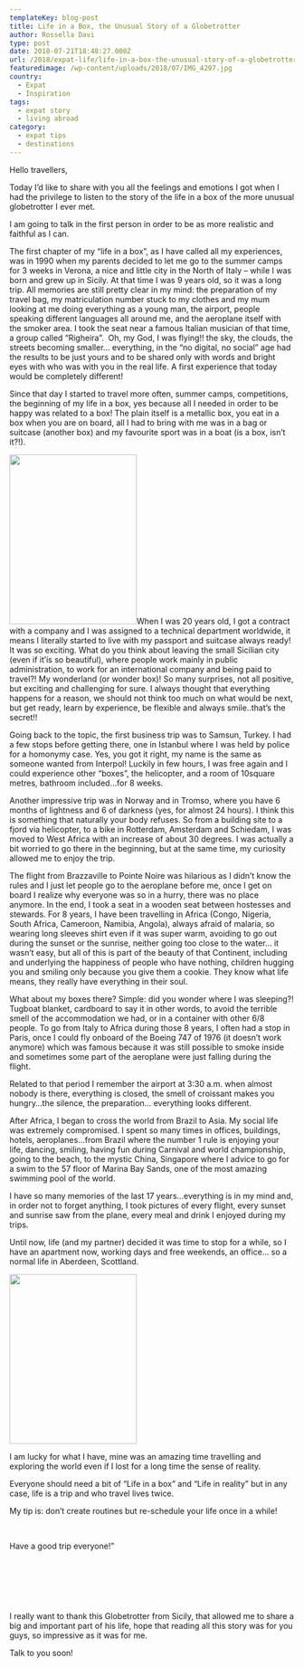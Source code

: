 ```yaml
---
templateKey: blog-post
title: Life in a Box, the Unusual Story of a Globetrotter
author: Rossella Davi
type: post
date: 2018-07-21T18:48:27.000Z
url: /2018/expat-life/life-in-a-box-the-unusual-story-of-a-globetrotter/
featuredimage: /wp-content/uploads/2018/07/IMG_4297.jpg
country:
  - Expat
  - Inspiration
tags:
  - expat story
  - living abroad
category:
  - expat tips
  - destinations
---
```


Hello travellers,

Today I&#8217;d like to share with you all the feelings and emotions I got when I had the privilege to listen to the story of the life in a box of the more unusual globetrotter I ever met.

I am going to talk in the first person in order to be as more realistic and faithful as I can.

The first chapter of my “life in a box”, as I have called all my experiences, was in 1990 when my parents decided to let me go to the summer camps for 3 weeks in Verona, a nice and little city in the North of Italy &#8211; while I was born and grew up in Sicily. At that time I was 9 years old, so it was a long trip. All memories are still pretty clear in my mind: the preparation of my travel bag, my matriculation number stuck to my clothes and my mum looking at me doing everything as a young man, the airport, people speaking different languages all around me, and the aeroplane itself with the smoker area. I took the seat near a famous Italian musician of that time, a group called “Righeira”.  Oh, my God, I was flying!! the sky, the clouds, the streets becoming smaller&#8230; everything, in the “no digital, no social” age had the results to be just yours and to be shared only with words and bright eyes with who was with you in the real life. A first experience that today would be completely different!

Since that day I started to travel more often, summer camps, competitions, the beginning of my life in a box, yes because all I needed in order to be happy was related to a box! The plain itself is a metallic box, you eat in a box when you are on board, all I had to bring with me was in a bag or suitcase (another box) and my favourite sport was in a boat (is a box, isn’t it?!).

<img  src="/img/uploads/2018/07/IMG_4522-225x300.jpg" alt="" width="225" height="300" srcset="/img/uploads/2018/07/IMG_4522-225x300.jpg 225w, /img/uploads/2018/07/IMG_4522-768x1024.jpg 768w, /img/uploads/2018/07/IMG_4522.jpg 1050w" sizes="(max-width: 225px) 100vw, 225px" />When I was 20 years old, I got a contract with a company and I was assigned to a technical department worldwide, it means I literally started to live with my passport and suitcase always ready! It was so exciting. What do you think about leaving the small Sicilian city (even if it&#8217;is so beautiful), where people work mainly in public administration, to work for an international company and being paid to travel?! My wonderland (or wonder box)! So many surprises, not all positive, but exciting and challenging for sure. I always thought that everything happens for a reason, we should not think too much on what would be next, but get ready, learn by experience, be flexible and always smile..that&#8217;s the secret!!

Going back to the topic, the first business trip was to Samsun, Turkey. I had a few stops before getting there, one in Istanbul where I was held by police for a homonymy case. Yes, you got it right, my name is the same as someone wanted from Interpol! Luckily in few hours, I was free again and I could experience other &#8220;boxes&#8221;, the helicopter, and a room of 10square metres, bathroom included&#8230;for 8 weeks.

Another impressive trip was in Norway and in Tromso, where you have 6 months of lightness and 6 of darkness (yes, for almost 24 hours). I think this is something that naturally your body refuses. So from a building site to a fjord via helicopter, to a bike in Rotterdam, Amsterdam and Schiedam, I was moved to West Africa with an increase of about 30 degrees. I was actually a bit worried to go there in the beginning, but at the same time, my curiosity allowed me to enjoy the trip.

The flight from Brazzaville to Pointe Noire was hilarious as I didn&#8217;t know the rules and I just let people go to the aeroplane before me, once I get on board I realize why everyone was so in a hurry, there was no place anymore. In the end, I took a seat in a wooden seat between hostesses and stewards. For 8 years, I have been travelling in Africa (Congo, Nigeria, South Africa, Cameroon, Namibia, Angola), always afraid of malaria, so wearing long sleeves shirt even if it was super warm, avoiding to go out during the sunset or the sunrise, neither going too close to the water&#8230; it wasn&#8217;t easy, but all of this is part of the beauty of that Continent, including and underlying the happiness of people who have nothing, children hugging you and smiling only because you give them a cookie. They know what life means, they really have everything in their soul.

What about my boxes there? Simple: did you wonder where I was sleeping?! Tugboat blanket, cardboard to say it in other words, to avoid the terrible smell of the accommodation we had, or in a container with other 6/8 people. To go from Italy to Africa during those 8 years, I often had a stop in Paris, once I could fly onboard of the Boeing 747 of 1976 (it doesn&#8217;t work anymore) which was famous because it was still possible to smoke inside and sometimes some part of the aeroplane were just falling during the flight.

Related to that period I remember the airport at 3:30 a.m. when almost nobody is there, everything is closed, the smell of croissant makes you hungry&#8230;the silence, the preparation&#8230; everything looks different.

After Africa, I began to cross the world from Brazil to Asia. My social life was extremely compromised. I spent so many times in offices, buildings, hotels, aeroplanes&#8230;from Brazil where the number 1 rule is enjoying your life, dancing, smiling, having fun during Carnival and world championship, going to the beach, to the mystic China, Singapore where I advice to go for a swim to the 57 floor of Marina Bay Sands, one of the most amazing swimming pool of the world.

I have so many memories of the last 17 years&#8230;everything is in my mind and, in order not to forget anything, I took pictures of every flight, every sunset and sunrise saw from the plane, every meal and drink I enjoyed during my trips.

Until now, life (and my partner) decided it was time to stop for a while, so I have an apartment now, working days and free weekends, an office&#8230; so a normal life in Aberdeen, Scottland.

<img  src="/img/uploads/2018/07/IMG_8015-225x300.jpg" alt="" width="225" height="300" srcset="/img/uploads/2018/07/IMG_8015-225x300.jpg 225w, /img/uploads/2018/07/IMG_8015-768x1024.jpg 768w, /img/uploads/2018/07/IMG_8015.jpg 1050w" sizes="(max-width: 225px) 100vw, 225px" />

I am lucky for what I have, mine was an amazing time travelling and exploring the world even if I lost for a long time the sense of reality.

Everyone should need a bit of &#8220;Life in a box&#8221; and &#8220;Life in reality&#8221; but in any case, life is a trip and who travel lives twice.

My tip is: don&#8217;t create routines but re-schedule your life once in a while!

&nbsp;

Have a good trip everyone!&#8221;

&nbsp;

&nbsp;

&nbsp;

I really want to thank this Globetrotter from Sicily, that allowed me to share a big and important part of his life, hope that reading all this story was for you guys, so impressive as it was for me.

Talk to you soon!
